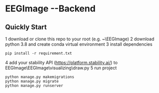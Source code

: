 # EEGImage --Backend
## Quickly Start
1 download or clone this repo to your root (e.g. ~\EEGImage)
2 download python 3.8 and create conda virtual environment
3 install dependencies
```
pip install -r requirement.txt
```
4 add your stability API (https://platform.stability.ai/) to EEGImage\EEGImage\visualizing\draw.py
5 run project
```
python manage.py makemigrations
python manage.py migrate
python manage.py runserver
```
